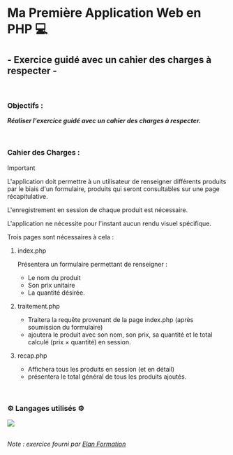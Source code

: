 # Ma Première Application Web en PHP 💻 #
## - Exercice guidé avec un cahier des charges à respecter - ##

<br>

### Objectifs : ###
***Réaliser l'exercice guidé avec un cahier des charges à respecter.***

<br> 

### Cahier des Charges : ###

> [!IMPORTANT]
> L'application doit permettre à un utilisateur de renseigner différents produits par le biais d'un formulaire, produits qui seront consultables sur une page récapitulative.
> 
>L'enregistrement  en  session  de  chaque  produit  est  nécessaire.
> 
>L'application  ne nécessite pour l'instant aucun rendu visuel spécifique.


Trois pages sont nécessaires à cela :

1. index.php

    Présentera un formulaire permettant de renseigner :
    <ul>
        <li>Le nom du produit</li>
        <li>Son prix unitaire</li>
        <li>La quantité désirée.</li>
    </ul>

2. traitement.php

    <ul>
        <li>Traitera la requête provenant de la page index.php (après soumission du formulaire)</li>
        <li>ajoutera le produit avec son nom, son prix, sa quantité et le total calculé (prix × quantité) en session.</li>
    </ul>

      
3. recap.php
      <ul>
        <li>Affichera tous les produits en session (et en détail)</li>
        <li>présentera le total général de tous les produits ajoutés.</li>
      </ul>

<br>

### ⚙️ Langages utilisés ⚙️ ###

<img src="https://skillicons.dev/icons?i=php,github"/>

<br>
<!-- 
### Preview : ###
<img src="Preview.gif"></img> -->

<br>

*Note : exercice fourni par <a href="https://elan-formation.fr/accueil">Elan Formation</a>*